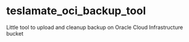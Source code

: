 # teslamate_oci_backup_tool
Little tool to upload and cleanup backup on Oracle Cloud Infrastructure bucket
